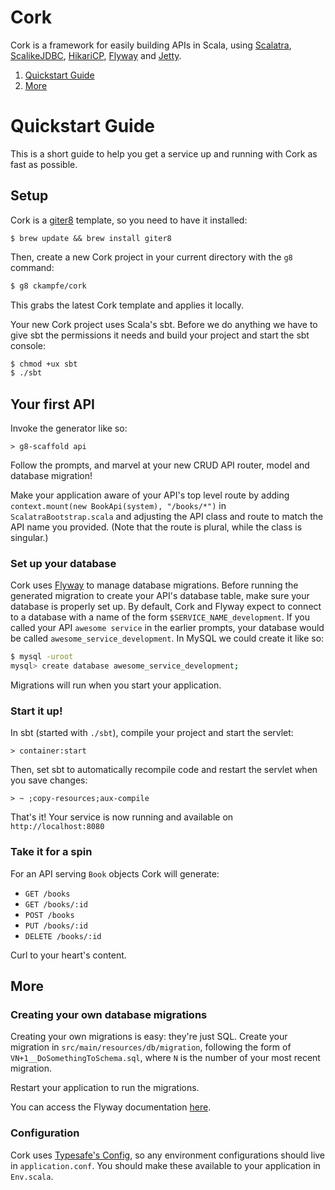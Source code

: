 # Cork #

Cork is a framework for easily building APIs in Scala, using [Scalatra](http://scalatra.org/), [ScalikeJDBC](http://scalikejdbc.org/), [HikariCP](http://brettwooldridge.github.io/HikariCP/), [Flyway](http://flywaydb.org/) and [Jetty](http://www.eclipse.org/jetty/).

1. [Quickstart Guide](#quickstart-guide)
2. [More](#more)

# Quickstart Guide #

This is a short guide to help you get a service up and running with Cork as fast as possible.

## Setup ##

Cork is a [giter8](https://github.com/n8han/giter8) template, so you need to have it installed:

```
$ brew update && brew install giter8
```

Then, create a new Cork project in your current directory with the `g8` command:
```sh
$ g8 ckampfe/cork
```

This grabs the latest Cork template and applies it locally.

Your new Cork project uses Scala's sbt. Before we do anything we have to give sbt the permissions it needs and build your project and start the sbt console:

```sh
$ chmod +ux sbt
$ ./sbt
```

## Your first API ##

Invoke the generator like so:
```
> g8-scaffold api
```

Follow the prompts, and marvel at your new CRUD API router, model and database migration!

Make your application aware of your API's top level route by adding  
`context.mount(new BookApi(system), "/books/*")` in `ScalatraBootstrap.scala` and adjusting the API class and route to match the API name you provided. (Note that the route is plural, while the class is singular.)

### Set up your database ###

Cork uses [Flyway](http://flywaydb.org/) to manage database migrations. Before running the generated migration to create your API's database table, make sure your database is properly set up. By default, Cork and Flyway expect to connect to a database with a name of the form `$SERVICE_NAME_development`. If you called your API `awesome service` in the earlier prompts, your database would be called `awesome_service_development`. In MySQL we could create it like so:
```sh
$ mysql -uroot
mysql> create database awesome_service_development;
```

Migrations will run when you start your application.


### Start it up! ###

In sbt (started with `./sbt`), compile your project and start the servlet: 

```
> container:start
```
Then, set sbt to automatically recompile code and restart the servlet when you save changes:

```
> ~ ;copy-resources;aux-compile
```

That's it! Your service is now running and available on `http://localhost:8080`

### Take it for a spin ###

For an API serving `Book` objects Cork will generate:

- `GET /books`
- `GET /books/:id`
- `POST /books`
- `PUT /books/:id`
- `DELETE /books/:id`

Curl to your heart's content.


## More ##

### Creating your own database migrations ###

Creating your own migrations is easy: they're just SQL. Create your migration in `src/main/resources/db/migration`, following the form of `VN+1__DoSomethingToSchema.sql`, where `N` is the number of your most recent migration.

Restart your application to run the migrations.

You can access the Flyway documentation [here](http://flywaydb.org/documentation/).

### Configuration ###

Cork uses [Typesafe's Config](https://github.com/typesafehub/config), so any
environment configurations should live in `application.conf`. You should make
these available to your application in `Env.scala`.
